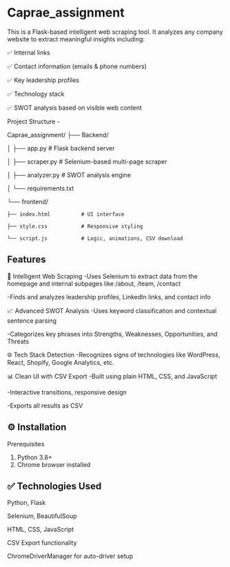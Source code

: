 # Caprae_assignment

This is a Flask-based intelligent web scraping tool. It analyzes any company website to extract meaningful insights including:

✅ Internal links

✅ Contact information (emails & phone numbers)

✅ Key leadership profiles

✅ Technology stack

✅ SWOT analysis based on visible web content

Project Structure - 

Caprae_assignment/
├── Backend/

│   ├── app.py              # Flask backend server

│   ├── scraper.py          # Selenium-based multi-page scraper

│   ├── analyzer.py         # SWOT analysis engine

│   └── requirements.txt

└── frontend/

    ├── index.html          # UI interface
    
    ├── style.css           # Responsive styling
    
    └── script.js           # Logic, animations, CSV download

Features
----------------
🔎 Intelligent Web Scraping
-Uses Selenium to extract data from the homepage and internal subpages like /about, /team, /contact

-Finds and analyzes leadership profiles, LinkedIn links, and contact info

📈 Advanced SWOT Analysis
-Uses keyword classification and contextual sentence parsing

-Categorizes key phrases into Strengths, Weaknesses, Opportunities, and Threats

🌐 Tech Stack Detection
-Recognizes signs of technologies like WordPress, React, Shopify, Google Analytics, etc.

📊 Clean UI with CSV Export
-Built using plain HTML, CSS, and JavaScript

-Interactive transitions, responsive design

-Exports all results as CSV

⚙️ Installation
----------------
Prerequisites
1. Python 3.8+
2. Chrome browser installed

✅ Technologies Used
----------------
Python, Flask

Selenium, BeautifulSoup

HTML, CSS, JavaScript

CSV Export functionality

ChromeDriverManager for auto-driver setup



